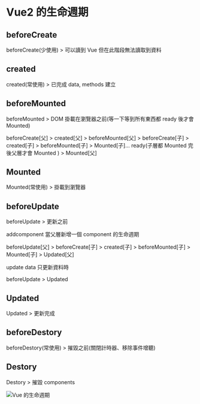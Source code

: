 # Vue2 的生命週期

## beforeCreate

beforeCreate(少使用) > 可以讀到 Vue 但在此階段無法讀取到資料

## created

created(常使用) > 已完成 data, methods 建立

## beforeMounted

beforeMounted > DOM 掛載在瀏覽器之前(等一下等到所有東西都 ready 後才會 Mounted)

beforeCreate[父] > created[父] > beforeMounted[父] > beforeCreate[子] > created[子] > beforeMounted[子] > Mounted[子]... ready(子層都 Mounted 完後父層才會 Mounted ) > Mounted[父]

## Mounted

Mounted(常使用) > 掛載到瀏覽器

## beforeUpdate

beforeUpdate > 更新之前

addcomponent 當父層新增一個 component 的生命週期

beforeUpdate[父] > beforeCreate[子] > created[子] > beforeMounted[子] > Mounted[子] > Updated[父]

update data 只更新資料時

beforeUpdate > Updated

## Updated

Updated > 更新完成

## beforeDestory

beforeDestory(常使用) > 摧毀之前(關閉計時器、移除事件增聽)

## Destory

Destory > 摧毀 components

![Vue 的生命週期](https://th.bing.com/th/id/OIP.byyX8EW6mIhRsCBWwByNYgHaSw?pid=ImgDet&rs=1)

